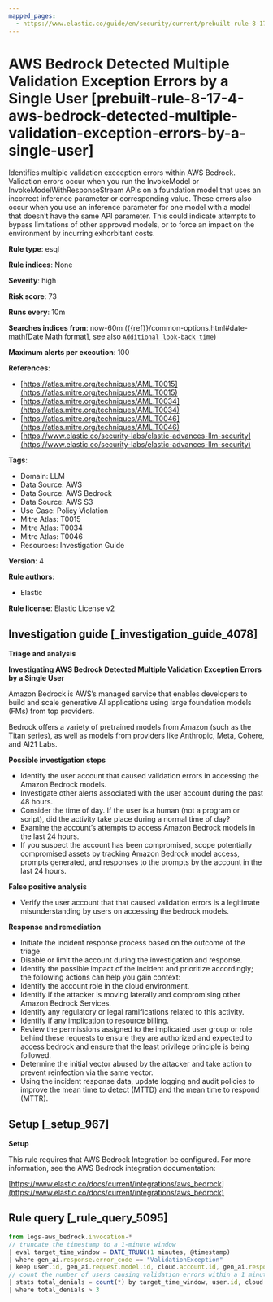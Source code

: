 ```yaml
---
mapped_pages:
  - https://www.elastic.co/guide/en/security/current/prebuilt-rule-8-17-4-aws-bedrock-detected-multiple-validation-exception-errors-by-a-single-user.html
---
```


# AWS Bedrock Detected Multiple Validation Exception Errors by a Single User [prebuilt-rule-8-17-4-aws-bedrock-detected-multiple-validation-exception-errors-by-a-single-user]

Identifies multiple validation exeception errors within AWS Bedrock. Validation errors occur when you run the InvokeModel or InvokeModelWithResponseStream APIs on a foundation model that uses an incorrect inference parameter or corresponding value. These errors also occur when you use an inference parameter for one model with a model that doesn’t have the same API parameter. This could indicate attempts to bypass limitations of other approved models, or to force an impact on the environment by incurring exhorbitant costs.

**Rule type**: esql

**Rule indices**: None

**Severity**: high

**Risk score**: 73

**Runs every**: 10m

**Searches indices from**: now-60m ({{ref}}/common-options.html#date-math[Date Math format], see also [`Additional look-back time`](docs-content://solutions/security/detect-and-alert/create-detection-rule.md#rule-schedule))

**Maximum alerts per execution**: 100

**References**:

* [https://atlas.mitre.org/techniques/AML.T0015](https://atlas.mitre.org/techniques/AML.T0015)
* [https://atlas.mitre.org/techniques/AML.T0034](https://atlas.mitre.org/techniques/AML.T0034)
* [https://atlas.mitre.org/techniques/AML.T0046](https://atlas.mitre.org/techniques/AML.T0046)
* [https://www.elastic.co/security-labs/elastic-advances-llm-security](https://www.elastic.co/security-labs/elastic-advances-llm-security)

**Tags**:

* Domain: LLM
* Data Source: AWS
* Data Source: AWS Bedrock
* Data Source: AWS S3
* Use Case: Policy Violation
* Mitre Atlas: T0015
* Mitre Atlas: T0034
* Mitre Atlas: T0046
* Resources: Investigation Guide

**Version**: 4

**Rule authors**:

* Elastic

**Rule license**: Elastic License v2

## Investigation guide [_investigation_guide_4078]

**Triage and analysis**

**Investigating AWS Bedrock Detected Multiple Validation Exception Errors by a Single User**

Amazon Bedrock is AWS’s managed service that enables developers to build and scale generative AI applications using large foundation models (FMs) from top providers.

Bedrock offers a variety of pretrained models from Amazon (such as the Titan series), as well as models from providers like Anthropic, Meta, Cohere, and AI21 Labs.

**Possible investigation steps**

* Identify the user account that caused validation errors in accessing the Amazon Bedrock models.
* Investigate other alerts associated with the user account during the past 48 hours.
* Consider the time of day. If the user is a human (not a program or script), did the activity take place during a normal time of day?
* Examine the account’s attempts to access Amazon Bedrock models in the last 24 hours.
* If you suspect the account has been compromised, scope potentially compromised assets by tracking Amazon Bedrock model access, prompts generated, and responses to the prompts by the account in the last 24 hours.

**False positive analysis**

* Verify the user account that that caused validation errors is a legitimate misunderstanding by users on accessing the bedrock models.

**Response and remediation**

* Initiate the incident response process based on the outcome of the triage.
* Disable or limit the account during the investigation and response.
* Identify the possible impact of the incident and prioritize accordingly; the following actions can help you gain context:
* Identify the account role in the cloud environment.
* Identify if the attacker is moving laterally and compromising other Amazon Bedrock Services.
* Identify any regulatory or legal ramifications related to this activity.
* Identify if any implication to resource billing.
* Review the permissions assigned to the implicated user group or role behind these requests to ensure they are authorized and expected to access bedrock and ensure that the least privilege principle is being followed.
* Determine the initial vector abused by the attacker and take action to prevent reinfection via the same vector.
* Using the incident response data, update logging and audit policies to improve the mean time to detect (MTTD) and the mean time to respond (MTTR).


## Setup [_setup_967]

**Setup**

This rule requires that AWS Bedrock Integration be configured. For more information, see the AWS Bedrock integration documentation:

[https://www.elastic.co/docs/current/integrations/aws_bedrock](https://www.elastic.co/docs/current/integrations/aws_bedrock)


## Rule query [_rule_query_5095]

```js
from logs-aws_bedrock.invocation-*
// truncate the timestamp to a 1-minute window
| eval target_time_window = DATE_TRUNC(1 minutes, @timestamp)
| where gen_ai.response.error_code == "ValidationException"
| keep user.id, gen_ai.request.model.id, cloud.account.id, gen_ai.response.error_code, target_time_window
// count the number of users causing validation errors within a 1 minute window
| stats total_denials = count(*) by target_time_window, user.id, cloud.account.id
| where total_denials > 3
```


